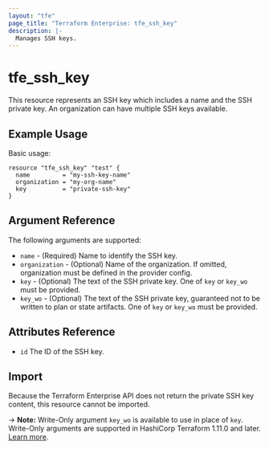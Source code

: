 ```yaml
---
layout: "tfe"
page_title: "Terraform Enterprise: tfe_ssh_key"
description: |-
  Manages SSH keys.
---
```


# tfe_ssh_key

This resource represents an SSH key which includes a name and the SSH private
key. An organization can have multiple SSH keys available.

## Example Usage

Basic usage:

```hcl
resource "tfe_ssh_key" "test" {
  name         = "my-ssh-key-name"
  organization = "my-org-name"
  key          = "private-ssh-key"
}
```

## Argument Reference

The following arguments are supported:

* `name` - (Required) Name to identify the SSH key.
* `organization` - (Optional) Name of the organization. If omitted, organization must be defined in the provider config.
* `key` - (Optional) The text of the SSH private key. One of `key` or `key_wo`
  must be provided.
* `key_wo` - (Optional) The text of the SSH private key, guaranteed not to be
  written to plan or state artifacts. One of `key` or `key_wo` must be provided.

## Attributes Reference

* `id` The ID of the SSH key.

## Import

Because the Terraform Enterprise API does not return the private SSH key
content, this resource cannot be imported.

-> **Note:** Write-Only argument `key_wo` is available to use in place of `key`. Write-Only arguments are supported in HashiCorp Terraform 1.11.0 and later. [Learn more](https://developer.hashicorp.com/terraform/language/v1.11.x/resources/ephemeral#write-only-arguments).
